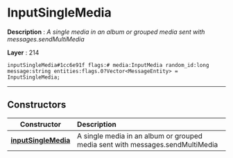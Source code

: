 # InputSingleMedia

**Description** : *A single media in an album or grouped media sent with messages\.sendMultiMedia*

**Layer** : 214

```tl
inputSingleMedia#1cc6e91f flags:# media:InputMedia random_id:long message:string entities:flags.0?Vector<MessageEntity> = InputSingleMedia;
```

---

## Constructors

| Constructor | Description |
| :---: | :--- |
| [**inputSingleMedia**](constructor/inputSingleMedia) | A single media in an album or grouped media sent with messages.sendMultiMedia |